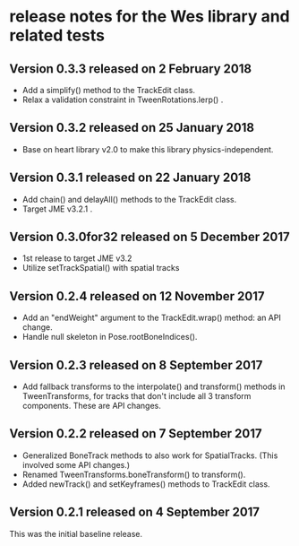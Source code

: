 # release notes for the Wes library and related tests

## Version 0.3.3 released on 2 February 2018

 + Add a simplify() method to the TrackEdit class.
 + Relax a validation constraint in TweenRotations.lerp() .

## Version 0.3.2 released on 25 January 2018

 + Base on heart library v2.0 to make this library physics-independent.

## Version 0.3.1 released on 22 January 2018

 + Add chain() and delayAll() methods to the TrackEdit class.
 + Target JME v3.2.1 .

## Version 0.3.0for32 released on 5 December 2017

 + 1st release to target JME v3.2
 + Utilize setTrackSpatial() with spatial tracks

## Version 0.2.4 released on 12 November 2017

 + Add an "endWeight" argument to the TrackEdit.wrap() method: an API change.
 + Handle null skeleton in Pose.rootBoneIndices().

## Version 0.2.3 released on 8 September 2017

 + Add fallback transforms to the interpolate() and transform() methods in
   TweenTransforms, for tracks that don't include all 3 transform components.
   These are API changes.

## Version 0.2.2 released on 7 September 2017

 + Generalized BoneTrack methods to also work for SpatialTracks. (This involved
   some API changes.)
 + Renamed TweenTransforms.boneTransform() to transform().
 + Added newTrack() and setKeyframes() methods to TrackEdit class.

## Version 0.2.1 released on 4 September 2017

This was the initial baseline release.